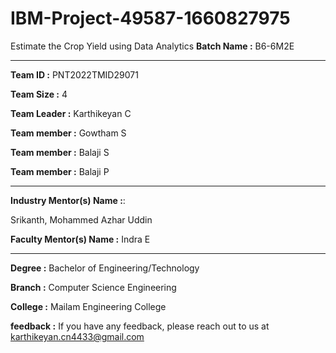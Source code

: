 # IBM-Project-49587-1660827975
Estimate the Crop Yield using Data Analytics
**Batch Name :** B6-6M2E

---

**Team ID :** PNT2022TMID29071

**Team Size :** 4

**Team Leader :** Karthikeyan C

**Team member :** Gowtham S

**Team member :** Balaji S

**Team member :** Balaji P

---
**Industry Mentor(s) Name :**:

Srikanth, Mohammed Azhar Uddin

**Faculty Mentor(s) Name :** Indra E

---

**Degree :**
Bachelor of Engineering/Technology

**Branch :**
Computer Science Engineering

**College :**
Mailam Engineering College

**feedback  :**
If you have any feedback, please reach out to us at karthikeyan.cn4433@gmail.com
 
